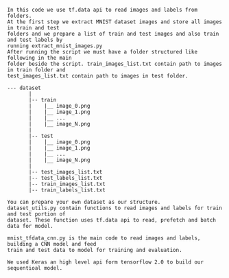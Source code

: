    In this code we use tf.data api to read images and labels from folders. 
    At the first step we extract MNIST dataset images and store all images in train and test 
    folders and we prepare a list of train and test images and also train and test labels by
    running extract_mnist_images.py 
    After running the script we must have a folder structured like following in the main 
    folder beside the script. train_images_list.txt contain path to images in train folder and 
    test_images_list.txt contain path to images in test folder.

    --- dataset
           |
           |-- train
           |    |__ image_0.png
           |    |__ image_1.png
           |    |__ ...
           |    |__ image_N.png
           |
           |-- test
           |    |__ image_0.png
           |    |__ image_1.png
           |    |__ ...
           |    |__ image_N.png
           |
           |-- test_images_list.txt
           |-- test_labels_list.txt
           |-- train_images_list.txt
           |-- train_labels_list.txt

    You can prepare your own dataset as our structure. 
    dataset_utils.py contain functions to read images and labels for train and test portion of
    dataset. These function uses tf.data api to read, prefetch and batch data for model.

    mnist_tfdata_cnn.py is the main code to read images and labels, building a CNN model and feed 
    train and test data to model for training and evaluation. 

    We used Keras an high level api form tensorflow 2.0 to build our sequentioal model.